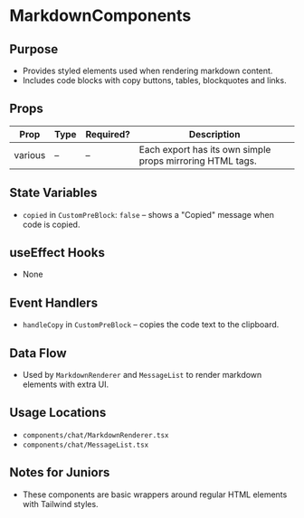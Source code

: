 # MarkdownComponents

## Purpose
- Provides styled elements used when rendering markdown content.
- Includes code blocks with copy buttons, tables, blockquotes and links.

## Props
| Prop | Type | Required? | Description |
| ---- | ---- | --------- | ----------- |
| various | – | – | Each export has its own simple props mirroring HTML tags. |

## State Variables
- `copied` in `CustomPreBlock`: `false` – shows a "Copied" message when code is copied.

## useEffect Hooks
- None

## Event Handlers
- `handleCopy` in `CustomPreBlock` – copies the code text to the clipboard.

## Data Flow
- Used by `MarkdownRenderer` and `MessageList` to render markdown elements with extra UI.

## Usage Locations
- `components/chat/MarkdownRenderer.tsx`
- `components/chat/MessageList.tsx`

## Notes for Juniors
- These components are basic wrappers around regular HTML elements with Tailwind styles.
